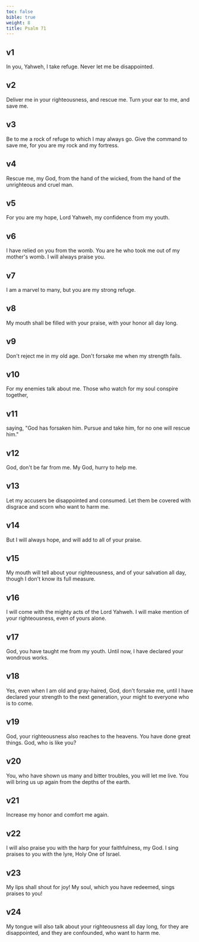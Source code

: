 ```yaml
---
toc: false
bible: true
weight: 8
title: Psalm 71
---
```




## v1 
In you, Yahweh, I take refuge. Never let me be disappointed. 

## v2 
Deliver me in your righteousness, and rescue me. Turn your ear to me, and save me. 

## v3 
Be to me a rock of refuge to which I may always go. Give the command to save me, for you are my rock and my fortress. 

## v4 
Rescue me, my God, from the hand of the wicked, from the hand of the unrighteous and cruel man. 

## v5 
For you are my hope, Lord Yahweh, my confidence from my youth. 

## v6 
I have relied on you from the womb. You are he who took me out of my mother's womb. I will always praise you. 

## v7 
I am a marvel to many, but you are my strong refuge. 

## v8 
My mouth shall be filled with your praise, with your honor all day long. 

## v9 
Don't reject me in my old age. Don't forsake me when my strength fails. 

## v10 
For my enemies talk about me. Those who watch for my soul conspire together, 

## v11 
saying, "God has forsaken him. Pursue and take him, for no one will rescue him." 

## v12 
God, don't be far from me. My God, hurry to help me. 

## v13 
Let my accusers be disappointed and consumed. Let them be covered with disgrace and scorn who want to harm me. 

## v14 
But I will always hope, and will add to all of your praise. 

## v15 
My mouth will tell about your righteousness, and of your salvation all day, though I don't know its full measure. 

## v16 
I will come with the mighty acts of the Lord Yahweh. I will make mention of your righteousness, even of yours alone. 

## v17 
God, you have taught me from my youth. Until now, I have declared your wondrous works. 

## v18 
Yes, even when I am old and gray-haired, God, don't forsake me, until I have declared your strength to the next generation, your might to everyone who is to come. 

## v19 
God, your righteousness also reaches to the heavens. You have done great things. God, who is like you? 

## v20 
You, who have shown us many and bitter troubles, you will let me live. You will bring us up again from the depths of the earth. 

## v21 
Increase my honor and comfort me again. 

## v22 
I will also praise you with the harp for your faithfulness, my God. I sing praises to you with the lyre, Holy One of Israel. 

## v23 
My lips shall shout for joy! My soul, which you have redeemed, sings praises to you! 

## v24 
My tongue will also talk about your righteousness all day long, for they are disappointed, and they are confounded, who want to harm me.
